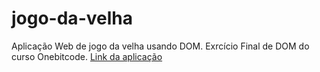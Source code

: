 # jogo-da-velha

Aplicação Web de jogo da velha usando DOM. Exrcício Final de DOM do curso Onebitcode.
[Link da aplicação](https://phfernands.github.io/jogo-da-velha/)
